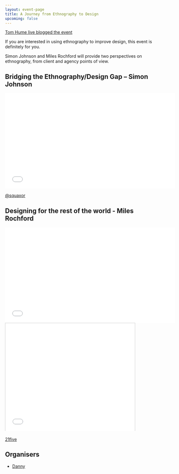 ```yaml
---
layout: event-page
title: A Journey from Ethnography to Design
upcoming: false
---
```


[Tom Hume live blogged the event](http://tomhume.typepad.com/tomhume/2009/05/ux-brighton-ethnography.html "")

If you are interested in using ethnography to improve design, this
event is definitely for you.

Simon Johnson and Miles Rochford will provide two perspectives on
ethnography, from client and agency points of view.

## Bridging the Ethnography/Design Gap – Simon Johnson

<div class="embed-container vga"><iframe width="560" height="315" src="//www.youtube.com/embed/IU0iDcmlJDc?list=PLmeBKCinpyZ-eTnzYycUrY_lRpC099Zxt" frameborder="0" allowfullscreen></iframe></div>

[@squaxor](http://twitter.com/squaxor)

## Designing for the rest of the world - Miles Rochford

<div class="embed-container vga"><iframe width="560" height="315" src="//www.youtube.com/embed/ddWeE3sh33Q" frameborder="0" allowfullscreen></iframe></div>

<div class="embed-container vga">
<iframe src="//www.slideshare.net/slideshow/embed_code/1447759" width="427" height="356" frameborder="0" marginwidth="0" marginheight="0" scrolling="no" style="border:1px solid #CCC; border-width:1px 1px 0; margin-bottom:5px; max-width: 100%;" allowfullscreen> </iframe>
</div>

[21five](http://twitter.com/21five)

## Organisers

- <a href="http://uxbrighton.org.uk/about/#danny">Danny</a>